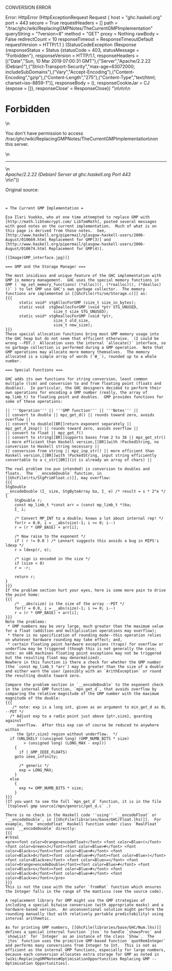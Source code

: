 CONVERSION ERROR

Error: HttpError (HttpExceptionRequest Request {
  host                 = "ghc.haskell.org"
  port                 = 443
  secure               = True
  requestHeaders       = []
  path                 = "/trac/ghc/wiki/ReplacingGMPNotes/TheCurrentGMPImplementation"
  queryString          = "?version=8"
  method               = "GET"
  proxy                = Nothing
  rawBody              = False
  redirectCount        = 10
  responseTimeout      = ResponseTimeoutDefault
  requestVersion       = HTTP/1.1
}
 (StatusCodeException (Response {responseStatus = Status {statusCode = 403, statusMessage = "Forbidden"}, responseVersion = HTTP/1.1, responseHeaders = [("Date","Sun, 10 Mar 2019 07:00:31 GMT"),("Server","Apache/2.2.22 (Debian)"),("Strict-Transport-Security","max-age=63072000; includeSubDomains"),("Vary","Accept-Encoding"),("Content-Encoding","gzip"),("Content-Length","275"),("Content-Type","text/html; charset=iso-8859-1")], responseBody = (), responseCookieJar = CJ {expose = []}, responseClose' = ResponseClose}) "<!DOCTYPE HTML PUBLIC \"-//IETF//DTD HTML 2.0//EN\">\n<html><head>\n<title>403 Forbidden</title>\n</head><body>\n<h1>Forbidden</h1>\n<p>You don't have permission to access /trac/ghc/wiki/ReplacingGMPNotes/TheCurrentGMPImplementation\non this server.</p>\n<hr>\n<address>Apache/2.2.22 (Debian) Server at ghc.haskell.org Port 443</address>\n</body></html>\n"))

Original source:

```trac


= The Current GMP Implementation =

Esa Ilari Vuokko, who at one time attempted to replace GMP with [http://math.libtomcrypt.com/ LibTomMath], posted several messages with good notes on the current implementation.  Much of what is on this page is derived from those notes.  See, [http://www.haskell.org/pipermail/glasgow-haskell-users/2006-August/010669.html Replacement for GMP(3)] and [http://www.haskell.org/pipermail/glasgow-haskell-users/2006-August/010674.html Replacement for GMP(4)].

[[Image(GMP_interface.jpg)]]

=== GMP and the Storage Manager ===

The most insidious and unique feature of the GHC implementation with GMP is memory management.  GHC uses the special memory functions in GMP ( `mp_set_memory_functions( (*alloc)(), (*realloc)(), (*dealloc)()` ) to let GMP use GHC's own garbage collector.  The memory functions are implemented in [[GhcFile(rts/sm/Storage.c)]] as:
{{{
	  static void* stgAllocForGMP (size_t size_in_bytes);
	  static void  stgDeallocForGMP (void *ptr STG_UNUSED, 
		  			 size_t size STG_UNUSED);
	  static void* stgReallocForGMP (void *ptr, 
					 size_t old_size, 
					 size_t new_size);
}}}
These special allocation functions bring most GMP memory usage into the GHC heap but do not seem that efficient otherwise.  (I could be wrong --PDT.)  Allocation uses the internal `allocate()` interface, so no garbage collection is performed during a GMP operation.  Note that GMP operations may allocate more memory themselves.  The memory allocated is a simple array of words (`W_`), rounded up to a whole number.

=== Special Functions ===

GHC adds its own functions for string conversion, least common multiple (lcm) and conversion to and from floating point (floats and doubles).  In particular, the GHC designers decided to perform their own operations for encoding a GMP number (really, the array of mp_limb_t) to floating point and doubles.  GMP provides functions for some of these operations:

|| '''Operation''' || '''GMP function''' || '''Notes''' ||
|| convert to double || mpz_get_d() || rounds toward zero, avoids overflow ||
|| convert to double[[BR]]return exponent separately || mpz_get_d_2exp() || rounds toward zero, avoids overflow ||
|| convert to float || mpz_get_f()
|| convert to string[[BR]]supports bases from 2 to 36 || mpz_get_str() || more efficient than Haskell version,[[BR]]with !PackedString, no conversion to Haskell string necessary ||
|| conversion from string || mpz_inp_str() || more efficient than Haskell version,[[BR]]with !PackedString, input string efficiently convertable to a c_str[[BR]](it is already an array of chars) ||

The real problem (no pun intended) is conversion to doubles and floats.  The `__encodeDouble` function, in [[GhcFile(rts/StgPrimFloat.c)]], may overflow:
{{{
StgDouble
__encodeDouble (I_ size, StgByteArray ba, I_ e) /* result = s * 2^e */
{
    StgDouble r;
    const mp_limb_t *const arr = (const mp_limb_t *)ba;
    I_ i;

    /* Convert MP_INT to a double; knows a lot about internal rep! */
    for(r = 0.0, i = __abs(size)-1; i >= 0; i--)
	r = (r * GMP_BASE) + arr[i];

    /* Now raise to the exponent */
    if ( r != 0.0 ) /* Lennart suggests this avoids a bug in MIPS's ldexp */
	r = ldexp(r, e);

    /* sign is encoded in the size */
    if (size < 0)
	r = -r;

    return r;
}
}}}
If the problem section hurt your eyes, here is some more pain to drive the point home:
{{{
    /* __abs(size) is the size of the array --PDT */
    for(r = 0.0, i = __abs(size)-1; i >= 0; i--)
	r = (r * GMP_BASE) + arr[i];
}}} 
Note the problems:
 * GMP numbers may be very large, much greater than the maximum value for a float (addition and multiplication operations may overflow); 
 * there is no specification of rounding mode--this operation relies on whatever hardware rounding may take effect; and,
 * certain floating point hardware exceptions (traps) for overflow or underflow may be triggered (though this is not generally the case; note: on x86 machines floating point exceptions may not be triggered but the resulting float may denormalized).
Nowhere in this function is there a check for whether the GMP number (the `const mp_limb_t *arr`) may be greater than the size of a double and either warn the user (possibly with an `ArithException` or round the resulting double toward zero.  

Compare the problem section in `__encodeDouble` to the exponent check in the internal GMP function, `mpn_get_d`, that avoids overflow by comparing the relative magnitude of the GMP number with the maximum magnitude of the double:
{{{
   /* note: exp is a long int, given as an argument to min_get_d as 0L --PDT */
  /* Adjust exp to a radix point just above {ptr,size}, guarding against
     overflow.	After this exp can of course be reduced to anywhere within
     the {ptr,size} region without underflow.  */
  if (UNLIKELY ((unsigned long) (GMP_NUMB_BITS * size)
		> (unsigned long) (LONG_MAX - exp)))
    {
      if (_GMP_IEEE_FLOATS)
	goto ieee_infinity;

      /* generic */
      exp = LONG_MAX;
    }
  else
    {
      exp += GMP_NUMB_BITS * size;
    }
}}}
(If you want to see the full `mpn_get_d` function, it is in the file `[toplevel gmp source]/mpn/generic/get_d.c` .)  

There is no check in the Haskell code ''using'' `__encodeFloat` or `__encodeDouble`, in [[GhcFile(libraries/base/GHC/Float.lhs)]].  For example, the `encodeFloat` Haskell function under class `RealFloat` uses `__encodeDouble` directly:
{{{
#!html
<pre><font color=Orange>encodeFloat</font> <font color=Blue>(</font><font color=Green>J</font><font color=Blue>#</font> <font color=Black>s</font><font color=Blue>#</font> <font color=Black>d</font><font color=Blue>#</font><font color=Blue>)</font> <font color=Black>e</font> <font color=Blue>=</font> <font color=Orange>encodeDouble</font><font color=Blue>#</font> <font color=Black>s</font><font color=Blue>#</font> <font color=Black>d</font><font color=Blue>#</font> <font color=Black>e</font></pre>
}}}
This is not the case with the safer `fromRat` function which ensures the Integer falls in the range of the mantissa (see the source code).

A replacement library for GMP might use the GMP strategies of including a special bitwise conversion (with appropriate masks) and a hardware-based version.  An unconventional solution might perform the rounding manually (but with relatively portable predictability) using interval arithmetic.  

As for printing GMP numbers, [[GhcFile(libraries/base/GHC/Num.lhs)]] defines a special internal function `jtos` to handle `showsPrec` and `showList` for `Integer` as an instance of the class `Show`.  The `jtos` function uses the primitive GMP-based function `quotRemInteger` and performs many conversions from Integer to Int.  This is not as efficient as the internal GMP functions, especially for large numbers, because each conversion allocates extra storage for GMP as noted in [wiki:ReplacingGMPNotes#OptimisationOpportunities Replacing GMP -- Optimisation Opportunities].

```
